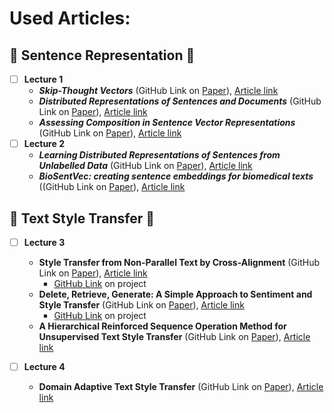 # Used Articles:

## 🔹 Sentence Representation 🔹

- [ ] **Lecture 1**
    - **_Skip-Thought Vectors_** (GitHub Link on [Paper](https://github.com/ElizaLo/NLP/blob/master/University%20Course%20of%20NLP/Articles/5950-skip-thought-vectors.pdf)), [Article link](https://papers.nips.cc/paper/5950-skip-thought-vectors.pdf)
    - **_Distributed Representations of Sentences and Documents_** (GitHub Link on [Paper](https://github.com/ElizaLo/NLP/blob/master/University%20Course%20of%20NLP/Articles/1405.4053v2.pdf)), [Article link](https://arxiv.org/pdf/1405.4053v2.pdf)
    - **_Assessing Composition in Sentence Vector Representations_** (GitHub Link on [Paper](https://github.com/ElizaLo/NLP/blob/master/University%20Course%20of%20NLP/Articles/C18-1152.pdf)), [Article link](https://aclweb.org/anthology/C18-1152)
- [ ] **Lecture 2**
    - **_Learning Distributed Representations of Sentences from Unlabelled Data_** (GitHub Link on [Paper](https://github.com/ElizaLo/NLP/blob/master/University%20Course%20of%20NLP/Articles/N16-1162.pdf)), [Article link](https://www.aclweb.org/anthology/N16-1162)
    - **_BioSentVec: creating sentence embeddings for biomedical texts_** ((GitHub Link on [Paper](https://github.com/ElizaLo/NLP/blob/master/University%20Course%20of%20NLP/Articles/1810.09302-2.pdf)), [Article link](https://arxiv.org/pdf/1810.09302.pdf)

## 🔺 Text Style Transfer 🔺

- [ ] **Lecture 3**
    - **Style Transfer from Non-Parallel Text by Cross-Alignment** (GitHub Link on [Paper](https://github.com/ElizaLo/NLP/blob/master/University%20Course%20of%20NLP/Articles/7259-style-transfer-from-non-parallel-text-by-cross-alignment.pdf)), [Article link](https://papers.nips.cc/paper/7259-style-transfer-from-non-parallel-text-by-cross-alignment.pdf)
        - [GitHub Link](https://github.com/shentianxiao/language-style-transfer) on project
    - **Delete, Retrieve, Generate: A Simple Approach to Sentiment and Style Transfer** (GitHub Link on [Paper](https://github.com/ElizaLo/NLP/blob/master/University%20Course%20of%20NLP/Articles/1804.06437.pdf)), [Article link](https://arxiv.org/pdf/1804.06437.pdf)
        - [GitHub Link](https://github.com/lijuncen/Sentiment-and-Style-Transfer) on project
    - **A Hierarchical Reinforced Sequence Operation Method for Unsupervised Text Style Transfer** (GitHub Link on [Paper](https://github.com/ElizaLo/NLP/blob/master/University%20Course%20of%20NLP/Articles/P19-1482.pdf)), [Article link](https://www.aclweb.org/anthology/P19-1482)

- [ ] **Lecture 4**
    - **Domain Adaptive Text Style Transfer** (GitHub Link on [Paper](https://github.com/ElizaLo/NLP/blob/master/University%20Course%20of%20NLP/Articles/1908.09395.pdf)), [Article link](https://arxiv.org/pdf/1908.09395.pdf)

